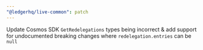 ```yaml
---
"@ledgerhq/live-common": patch
---
```


Update Cosmos SDK `GetRedelegations` types being incorrect & add support for undocumented breaking changes where `redelegation.entries` can be `null`
